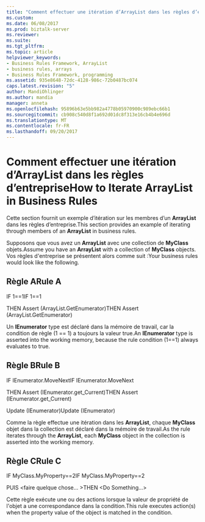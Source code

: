 ```yaml
---
title: "Comment effectuer une itération d’ArrayList dans les règles d’entreprise | Documents Microsoft"
ms.custom: 
ms.date: 06/08/2017
ms.prod: biztalk-server
ms.reviewer: 
ms.suite: 
ms.tgt_pltfrm: 
ms.topic: article
helpviewer_keywords:
- Business Rules Framework, ArrayList
- business rules, arrays
- Business Rules Framework, programming
ms.assetid: 935e8648-72dc-4128-986c-72b0487bc074
caps.latest.revision: "5"
author: MandiOhlinger
ms.author: mandia
manager: anneta
ms.openlocfilehash: 95896b63e5bb982a4778b05970900c989ebc66b1
ms.sourcegitcommit: cb908c540d8f1a692d01dc8f313e16cb4b4e696d
ms.translationtype: MT
ms.contentlocale: fr-FR
ms.lasthandoff: 09/20/2017
---
```

# <a name="how-to-iterate-arraylist-in-business-rules"></a><span data-ttu-id="8a5a0-102">Comment effectuer une itération d’ArrayList dans les règles d’entreprise</span><span class="sxs-lookup"><span data-stu-id="8a5a0-102">How to Iterate ArrayList in Business Rules</span></span>
<span data-ttu-id="8a5a0-103">Cette section fournit un exemple d’itération sur les membres d’un **ArrayList** dans les règles d’entreprise.</span><span class="sxs-lookup"><span data-stu-id="8a5a0-103">This section provides an example of iterating through members of an **ArrayList** in business rules.</span></span>  
  
 <span data-ttu-id="8a5a0-104">Supposons que vous avez un **ArrayList** avec une collection de **MyClass** objets.</span><span class="sxs-lookup"><span data-stu-id="8a5a0-104">Assume you have an **ArrayList** with a collection of **MyClass** objects.</span></span> <span data-ttu-id="8a5a0-105">Vos règles d'entreprise se présentent alors comme suit :</span><span class="sxs-lookup"><span data-stu-id="8a5a0-105">Your business rules would look like the following.</span></span>  
  
## <a name="rule-a"></a><span data-ttu-id="8a5a0-106">Règle A</span><span class="sxs-lookup"><span data-stu-id="8a5a0-106">Rule A</span></span>  
 <span data-ttu-id="8a5a0-107">IF 1==1</span><span class="sxs-lookup"><span data-stu-id="8a5a0-107">IF 1==1</span></span>  
  
 <span data-ttu-id="8a5a0-108">THEN Assert (ArrayList.GetEnumerator)</span><span class="sxs-lookup"><span data-stu-id="8a5a0-108">THEN Assert (ArrayList.GetEnumerator)</span></span>  
  
 <span data-ttu-id="8a5a0-109">Un **IEnumerator** type est déclaré dans la mémoire de travail, car la condition de règle (1 == 1) a toujours la valeur true.</span><span class="sxs-lookup"><span data-stu-id="8a5a0-109">An **IEnumerator** type is asserted into the working memory, because the rule condition (1==1) always evaluates to true.</span></span>  
  
## <a name="rule-b"></a><span data-ttu-id="8a5a0-110">Règle B</span><span class="sxs-lookup"><span data-stu-id="8a5a0-110">Rule B</span></span>  
 <span data-ttu-id="8a5a0-111">IF IEnumerator.MoveNext</span><span class="sxs-lookup"><span data-stu-id="8a5a0-111">IF IEnumerator.MoveNext</span></span>  
  
 <span data-ttu-id="8a5a0-112">THEN    Assert (IEnumerator.get_Current)</span><span class="sxs-lookup"><span data-stu-id="8a5a0-112">THEN    Assert (IEnumerator.get_Current)</span></span>  
  
 <span data-ttu-id="8a5a0-113">Update (IEnumerator)</span><span class="sxs-lookup"><span data-stu-id="8a5a0-113">Update (IEnumerator)</span></span>  
  
 <span data-ttu-id="8a5a0-114">Comme la règle effectue une itération dans les **ArrayList**, chaque **MyClass** objet dans la collection est déclaré dans la mémoire de travail.</span><span class="sxs-lookup"><span data-stu-id="8a5a0-114">As the rule iterates through the **ArrayList**, each **MyClass** object in the collection is asserted into the working memory.</span></span>  
  
## <a name="rule-c"></a><span data-ttu-id="8a5a0-115">Règle C</span><span class="sxs-lookup"><span data-stu-id="8a5a0-115">Rule C</span></span>  
 <span data-ttu-id="8a5a0-116">IF MyClass.MyProperty==2</span><span class="sxs-lookup"><span data-stu-id="8a5a0-116">IF MyClass.MyProperty==2</span></span>  
  
 <span data-ttu-id="8a5a0-117">PUIS \<faire quelque chose... ></span><span class="sxs-lookup"><span data-stu-id="8a5a0-117">THEN \<Do Something...></span></span>  
  
 <span data-ttu-id="8a5a0-118">Cette règle exécute une ou des actions lorsque la valeur de propriété de l'objet a une correspondance dans la condition.</span><span class="sxs-lookup"><span data-stu-id="8a5a0-118">This rule executes action(s) when the property value of the object is matched in the condition.</span></span>